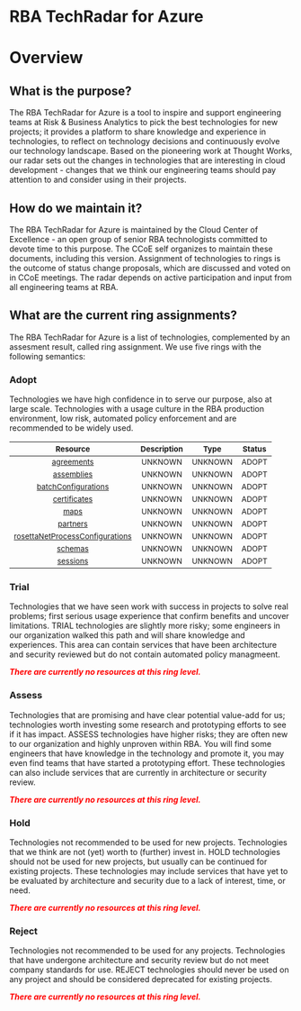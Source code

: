
RBA TechRadar for Azure
=======================

# Overview

## What is the purpose?


The RBA TechRadar for Azure is a tool to inspire and support engineering teams at Risk & Business Analytics to pick the best technologies for new projects; it provides a platform to share knowledge and experience in technologies, to reflect on technology decisions and continuously evolve our technology landscape.  Based on the pioneering work at Thought Works, our radar sets out the changes in technologies that are interesting in cloud development - changes that we think our engineering teams should pay attention to and consider using in their projects.
## How do we maintain it?


The RBA TechRadar for Azure is maintained by the Cloud Center of Excellence - an open group of senior RBA technologists committed to devote time to this purpose.  The CCoE self organizes to maintain these documents, including this version.  Assignment of technologies to rings is the outcome of status change proposals, which are discussed and voted on in CCoE meetings.  The radar depends on active participation and input from all engineering teams at RBA.
## What are the current ring assignments?


The RBA TechRadar for Azure is a list of technologies, complemented by an assesment result, called ring assignment.  We use five rings with the following semantics:
### Adopt


Technologies we have high confidence in to serve our purpose, also at large scale.  Technologies with a usage culture in the RBA production environment, low risk, automated policy enforcement and are recommended to be widely used.  

|<sub>Resource</sub>|<sub>Description</sub>|<sub>Type</sub>|<sub>Status</sub>|
| :---: | :---: | :---: | :---: |
|<sub>[agreements](https://github.com/openrba/python-azure-techradar/tree/master/Microsoft.ADHybridHealthService/integrationAccounts/agreements)</sub>|<sub>UNKNOWN</sub>|<sub>UNKNOWN</sub>|<sub>ADOPT</sub>|
|<sub>[assemblies](https://github.com/openrba/python-azure-techradar/tree/master/Microsoft.ADHybridHealthService/integrationAccounts/assemblies)</sub>|<sub>UNKNOWN</sub>|<sub>UNKNOWN</sub>|<sub>ADOPT</sub>|
|<sub>[batchConfigurations](https://github.com/openrba/python-azure-techradar/tree/master/Microsoft.ADHybridHealthService/integrationAccounts/batchConfigurations)</sub>|<sub>UNKNOWN</sub>|<sub>UNKNOWN</sub>|<sub>ADOPT</sub>|
|<sub>[certificates](https://github.com/openrba/python-azure-techradar/tree/master/Microsoft.ADHybridHealthService/integrationAccounts/certificates)</sub>|<sub>UNKNOWN</sub>|<sub>UNKNOWN</sub>|<sub>ADOPT</sub>|
|<sub>[maps](https://github.com/openrba/python-azure-techradar/tree/master/Microsoft.ADHybridHealthService/integrationAccounts/maps)</sub>|<sub>UNKNOWN</sub>|<sub>UNKNOWN</sub>|<sub>ADOPT</sub>|
|<sub>[partners](https://github.com/openrba/python-azure-techradar/tree/master/Microsoft.ADHybridHealthService/integrationAccounts/partners)</sub>|<sub>UNKNOWN</sub>|<sub>UNKNOWN</sub>|<sub>ADOPT</sub>|
|<sub>[rosettaNetProcessConfigurations](https://github.com/openrba/python-azure-techradar/tree/master/Microsoft.ADHybridHealthService/integrationAccounts/rosettaNetProcessConfigurations)</sub>|<sub>UNKNOWN</sub>|<sub>UNKNOWN</sub>|<sub>ADOPT</sub>|
|<sub>[schemas](https://github.com/openrba/python-azure-techradar/tree/master/Microsoft.ADHybridHealthService/integrationAccounts/schemas)</sub>|<sub>UNKNOWN</sub>|<sub>UNKNOWN</sub>|<sub>ADOPT</sub>|
|<sub>[sessions](https://github.com/openrba/python-azure-techradar/tree/master/Microsoft.ADHybridHealthService/integrationAccounts/sessions)</sub>|<sub>UNKNOWN</sub>|<sub>UNKNOWN</sub>|<sub>ADOPT</sub>|

### Trial


Technologies that we have seen work with success in projects to solve real problems;  first serious usage experience that confirm benefits and uncover limitations.  TRIAL technologies are slightly more risky; some engineers in our organization walked this path and will share knowledge and experiences.  This area can contain services that have been architecture and security reviewed but do not contain automated policy managmeent.  
  
***<font color="red"> There are currently no resources at this ring level. </font>***
### Assess


Technologies that are promising and have clear potential value-add for us; technologies worth investing some research and prototyping efforts to see if it has impact.  ASSESS technologies have higher risks;  they are often new to our organization and highly unproven within RBA.  You will find some engineers that have knowledge in the technology and promote it, you may even find teams that have started a prototyping effort.  These technologies can also include services that are currently in architecture or security review.  
  
***<font color="red"> There are currently no resources at this ring level. </font>***
### Hold


Technologies not recommended to be used for new projects. Technologies that we think are not (yet) worth to (further) invest in.  HOLD technologies should not be used for new projects, but usually can be continued for existing projects.  These technologies may include services that have yet to be evaluated by architecture and security due to a lack of interest, time, or need.  
  
***<font color="red"> There are currently no resources at this ring level. </font>***
### Reject


Technologies not recommended to be used for any projects. Technologies that have undergone architecture and security review but do not meet company standards for use.  REJECT technologies should never be used on any project and should be considered deprecated for existing projects.  
  
***<font color="red"> There are currently no resources at this ring level. </font>***
